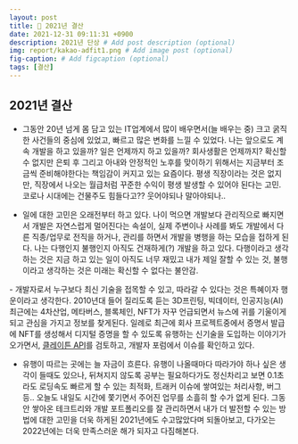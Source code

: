 ```yaml
---
layout: post
title: 📆 2021년 결산
date: 2021-12-31 09:11:31 +0900
description: 2021년 단상 # Add post description (optional)
img: report/kakao-adfit1.png # Add image post (optional)
fig-caption: # Add figcaption (optional)
tags: [결산]
---
```

## 2021년 결산
- 그동안 20년 넘게 몸 담고 있는 IT업계에서 많이 배우면서(늘 배우는 중) 크고 굵직한 사건들의 중심에 있었고, 빠르고 많은 변화를 느낄 수 있었다. 나는 앞으로도 계속 개발을 하고 있을까? 일은 언제까지 하고 있을까? 회사생활은 언제까지? 확신할 수 없지만 은퇴 후 그리고 아내와 안정적인 노후를 맞이하기 위해서는 지금부터 조금씩 준비해야한다는 책임감이 커지고 있는 요즘이다. 평생 직장이라는 것은 없지만, 직장에서 나오는 월급처럼 꾸준한 수익이 평생 발생할 수 있어야 된다는 고민. 코로나 시대에는 건물주도 힘들다고?? 웃어야되나 말아야되나..

- 일에 대한 고민은 오래전부터 하고 있다. 나이 먹으면 개발보다 관리직으로 빠지면서 개발은 자연스럽게 멀어진다는 속설이, 실제 주변이나 사례를 봐도 개발에서 다른 직종/업무로 전직을 하거나, 관리를 하면서 개발을 병행을 하는 모습을 접하게 된다. 나는 다행인지 불행인지 아직도 건재하게(?) 개발을 하고 있다. 다행이라고 생각하는 것은 지금 하고 있는 일이 아직도 너무 재밌고 내가 제일 잘할 수 있는 것, 불행이라고 생각하는 것은 미래는 확신할 수 없다는 불안감.

- 개발자로서 누구보다 최신 기술을 접목할 수 있고, 따라갈 수 있다는 것은 특혜이자 행운이라고 생각한다. 2010년대 들어 질리도록 듣는 3D프린팅, 빅데이터, 인공지능(AI) 최근에는 4차산업, 메타버스, 블록체인, NFT가 자꾸 언급되면서 뉴스에 귀를 기울이게 되고 관심을 가지고 정보를 찾게된다. 일례로 최근에 회사 프로젝트중에서 증명서 발급에 NFT를 생성해서 디지털 증명을 할 수 있도록 유행하는 신기술을 도입하는 이야기가 오가면서, [클레이튼 API](https://docs.klaytnapi.com/)를 검토하고, 개발자 포럼에서 이슈를 확인하고 있다. 

- 유행이 따르는 곳에는 늘 자금이 흐른다. 유행이 나올때마다 따라가야 하나 싶은 생각이 들때도 있으나, 뒤쳐지지 않도록 공부는 필요하다가도 정신차리고 보면 0.1초라도 로딩속도 빠르게 할 수 있는 최적화, 트래커 이슈에 쌓여있는 처리사항, 버그 등.. 오늘도 내일도 시간에 쫓기면서 주어진 업무를 소흘히 할 수가 없게 된다. 그동안 쌓아온 테크트리와 개발 포트폴리오를 잘 관리하면서 내가 더 발전할 수 있는 방법에 대한 고민을 더욱 하게된 2021년에도 수고많았다며 되돌아보고, 다가오는 2022년에는 더욱 만족스러운 해가 되자고 다짐해본다.
